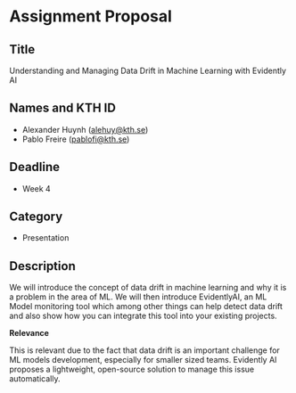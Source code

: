 # Assignment Proposal

## Title

Understanding and Managing Data Drift in Machine Learning with Evidently AI

## Names and KTH ID
  - Alexander Huynh (alehuy@kth.se)
  - Pablo Freire (pablofi@kth.se)

## Deadline

- Week 4

## Category

- Presentation

## Description

We will introduce the concept of data drift in machine learning and why it is a problem in the area of ML. We will then introduce EvidentlyAI, an ML Model monitoring tool which among other things can help detect data drift and also show how you can integrate this tool into your existing projects.


**Relevance**

This is relevant due to the fact that data drift is an important challenge for ML models development, especially for smaller sized teams. Evidently AI proposes a lightweight, open-source solution to manage this issue automatically.





